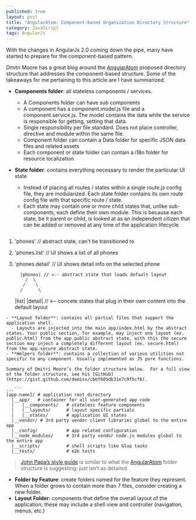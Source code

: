 ```yaml
---
published: true
layout: post
title: "AngularAtom: Component-based Organization Directory Structure"
category: JavaScript
tags: AngularJs
---
```




With the changes in AngularJs 2.0 coming down the pipe, many have started to prepare for the component-based pattern. 

Dmitri Moore has a great blog around the [AngularAtom](http://demisx.github.io/angularjs/atom/component-feature-based-organization/2014/12/13/angular-1-component-organization-4.html) proposed directory structure that addresses the component-based structure. Some of the takeaways for me pertaining to this article are I have summarized:

- **Components folder**: all stateless components / services.
  - A Components folder can have sub components
  - A component has a component.model.js file and a component.service.js.  The model contains the data while the service is responsible for getting, setting that data.
  - Single responsibility per file standard.  Does not place controller, directive and module within the same file.
  - Component folder can contain a Data folder for specific JSON data files and related assets
  - Each component or state folder can contain a i18n folder for resource localization
- **State folder**: contains everything necessary to render the particular UI state
  - Instead of placing all routes / states within a single route.js config file, they are modularized.  Each state folder contains its own route config file with that specific route / state.
  - Each state may contain one or more child states that, unlike sub-components, each define their own module.  This is because each state, be it parent or child, is looked at as an independent citizen that can be added or removed at any time of the application lifecycle.

  ```
1. 'phones'         // abstract state, can't be transitioned to
2. 'phones.list'    // UI shows a list of all phones
3. 'phones.detail'  // UI shows detail info on the selected phone
 
         |phones| // <-- abstract state that loads default layout
           /  \
          /    \
         /      \
      |list|  |detail| // <-- concete states that plug in their own content into the default layout
```
- **Layout folder**: contains all partial files that support the application shell. 
  - Layouts are injected into the main app/index.html by the abstract states. Your public section, for example, may inject one layout (ex. public.html) from the app.public abstract state, with this the secure section may inject a completely different layout (ex. secure.html) from the app.secure abstract state.
- **Helpers folder**: contains a collection of various utilities not specific to any component. Usually implemented as JS pure functions.

Summary of Dmitri Moore’s the folder structure below.  For a full view of the folder structure, see his [GitHub](https://gist.github.com/demisx/cbbf605db31e7c9f5cf6).

...```
[app-name]/ # application root directory
  |__app/   # container for all user-generated app code
  |   |__components/   # stateless feature components
  |   |__layouts/      # layout specific partials
  |   |__states/       # application UI states
  |__vendor/ # 3rd party vendor client libraries global to the entire app
  |__config/           # app related configuration
  |__node_modules/     # 3rd party vendor node.js modules global to the entire app
  |__scripts/          # shell scripts like Glup tasks
  |__tests/            # e2e tests
```
>[John Papa’s style guide](https://github.com/johnpapa/angular-styleguide#folders-by-feature-structure) is similar to what the [AngularAtom](https://gist.github.com/demisx/cbbf605db31e7c9f5cf6) folder structure is suggesting; just isn’t as detailed.

- **Folder by Feature**: create folders named for the feature they represent. When a folder grows to contain more than 7 files, consider creating a new folder.
- **Layout Folder**: components that define the overall layout of the application; these may include a shell view and controller (navigation, menus, etc.)
